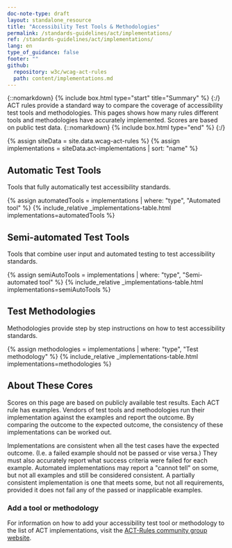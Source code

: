 ```yaml
---
doc-note-type: draft
layout: standalone_resource
title: "Accessibility Test Tools & Methodologies"
permalink: /standards-guidelines/act/implementations/
ref: /standards-guidelines/act/implementations/
lang: en
type_of_guidance: false
footer: ""
github:
  repository: w3c/wcag-act-rules
  path: content/implementations.md
---
```


{::nomarkdown} {% include box.html type="start" title="Summary" %} {:/}
ACT rules provide a standard way to compare the coverage of accessibility test tools and methodologies. This pages shows how many rules different tools and methodologies have accurately implemented. Scores are based on public test data.
{::nomarkdown} {% include box.html type="end" %} {:/}

{% assign siteData = site.data.wcag-act-rules %}
{% assign implementations = siteData.act-implementations | sort: "name" %}

## Automatic Test Tools

Tools that fully automatically test accessibility standards.

{% assign automatedTools = implementations | where: "type", "Automated tool" %}
{% include_relative _implementations-table.html implementations=automatedTools %}

## Semi-automated Test Tools

Tools that combine user input and automated testing to test accessibility standards.

{% assign semiAutoTools = implementations | where: "type", "Semi-automated tool" %}
{% include_relative _implementations-table.html implementations=semiAutoTools %}

## Test Methodologies

Methodologies provide step by step instructions on how to test accessibility standards.

{% assign methodologies = implementations | where: "type", "Test methodology" %}
{% include_relative _implementations-table.html implementations=methodologies %}

## About These Cores

Scores on this page are based on publicly available test results. Each ACT rule has examples. Vendors of test tools and methodologies run their implementation against the examples and report the outcome. By comparing the outcome to the expected outcome, the consistency of these implementations can be worked out.

Implementations are consistent when all the test cases have the expected outcome. (I.e. a failed example should not be passed or vise versa.) They must also accurately report what success criteria were failed for each example. Automated implementations may report a "cannot tell" on some, but not all examples and still be considered consistent. A partially consistent implementation is one that meets some, but not all requirements, provided it does not fail any of the passed or inapplicable examples.

### Add a tool or methodology

For information on how to add your accessibility test tool or methodology to the list of ACT implementations, visit the [ACT-Rules community group website](https://act-rules.github.io/pages/implementations/reporting/).

<script>
  var actTables = document.querySelectorAll('table.act-implementations')
  actTables.forEach(function (actTable) {
    var divs = actTable.querySelectorAll('.act-approved, .act-proposed');
    var maxValue = 1;
    divs.forEach(function (div) {
      maxValue = Math.max(maxValue, parseInt(div.innerText));
    });
    divs.forEach(function (div) {
      var currentValue = parseInt(div.innerText);
      var percentage = Math.ceil(currentValue / maxValue * 100);
      if (isNaN(percentage) === false) {
        div.innerHTML += '<div class="act-bar"><div style="width: ' + percentage + '%"></div></div>'
      }
    })
  });
</script>
